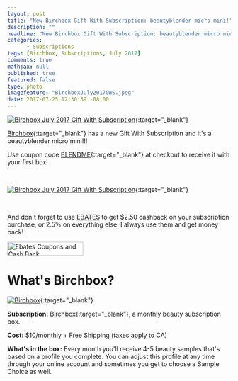 ```yaml
---
layout: post
title: "New Birchbox Gift With Subscription: beautyblender micro mini!"
description: ""
headline: "New Birchbox Gift With Subscription: beautyblender micro mini!"
categories: 
      - Subscriptions
tags: [Birchbox, Subscriptions, July 2017]
comments: true
mathjax: null
published: true
featured: false
type: photo
imagefeature: "BirchboxJuly2017GWS.jpeg"
date: 2017-07-25 12:30:39 -08:00
---
```


<p></p>

[![Birchbox July 2017 Gift With Subscription](http://whatsupmailbox.com/images/BirchboxJuly2017GWS.jpeg)](https://www.birchbox.com/invite/whatsupmailbox){:target="_blank"}

[Birchbox](https://www.birchbox.com/invite/whatsupmailbox){:target="_blank"} has a new Gift With Subscription and it's a beautyblender micro mini!!!

Use coupon code [BLENDME](https://www.birchbox.com/invite/whatsupmailbox){:target="_blank"} at checkout to receive it with your first box!

<br>

[![Birchbox July 2017 Gift With Subscription](http://whatsupmailbox.com/images/BirchboxJuly2017GWS2.png)](https://www.birchbox.com/invite/whatsupmailbox){:target="_blank"}

<br>

<p>And don't forget to use <a href="https://www.ebates.com/r/LORETT1403" target="_blank">EBATES</a> to get $2.50 cashback on your subscription purchase, or 2.5% on everything else. I always use them and get money back!</p>
<a href='https://www.ebates.com/r/LORETT1403?eeid=28585' target='_blank' rel='nofollow'><img src='https://www.ebates.com/images/referral/2017/ebates-referral-button.png' alt='Ebates Coupons and Cash Back' height='31' width='171' border='0'/></a>

<br>

# What's Birchbox?

[![Birchbox](http://whatsupmailbox.com/images/BirchboxLogo.png)](https://www.birchbox.com/invite/whatsupmailbox){:target="_blank"}

**Subscription:** [Birchbox](https://www.birchbox.com/invite/whatsupmailbox){:target="_blank"}, a monthly beauty subscription box.

**Cost:** $10/monthly + Free Shipping (taxes apply to CA)

**What's in the box:** Every month you'll receive 4-5 beauty samples that's based on a profile you complete. You can adjust this profile at any time through your online account and sometimes you get to choose a Sample Choice as well.